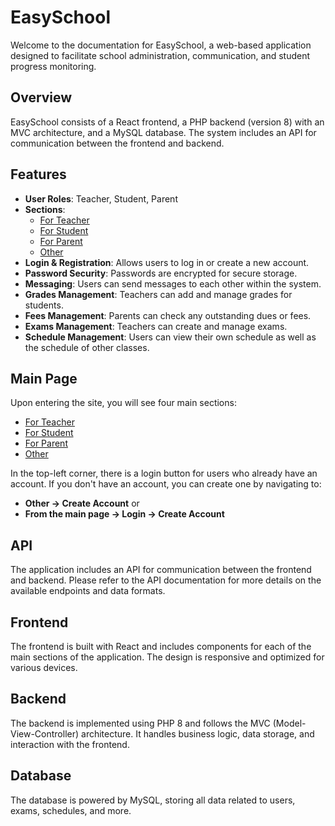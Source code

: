 # EasySchool

Welcome to the documentation for EasySchool, a web-based application designed to facilitate school administration, communication, and student progress monitoring.

## Overview

EasySchool consists of a React frontend, a PHP backend (version 8) with an MVC architecture, and a MySQL database. The system includes an API for communication between the frontend and backend.

## Features

- **User Roles**: Teacher, Student, Parent
- **Sections**:
  - [For Teacher](./teacher.md)
  - [For Student](./student.md)
  - [For Parent](./parent.md)
  - [Other](./other.md)
- **Login & Registration**: Allows users to log in or create a new account.
- **Password Security**: Passwords are encrypted for secure storage.
- **Messaging**: Users can send messages to each other within the system.
- **Grades Management**: Teachers can add and manage grades for students.
- **Fees Management**: Parents can check any outstanding dues or fees.
- **Exams Management**: Teachers can create and manage exams.
- **Schedule Management**: Users can view their own schedule as well as the schedule of other classes.

## Main Page

Upon entering the site, you will see four main sections:
- [For Teacher](./teacher.md)
- [For Student](./student.md)
- [For Parent](./parent.md)
- [Other](./other.md)

In the top-left corner, there is a login button for users who already have an account. If you don't have an account, you can create one by navigating to:
- **Other -> Create Account** or
- **From the main page -> Login -> Create Account**

## API

The application includes an API for communication between the frontend and backend. Please refer to the API documentation for more details on the available endpoints and data formats.

## Frontend

The frontend is built with React and includes components for each of the main sections of the application. The design is responsive and optimized for various devices.

## Backend

The backend is implemented using PHP 8 and follows the MVC (Model-View-Controller) architecture. It handles business logic, data storage, and interaction with the frontend.

## Database

The database is powered by MySQL, storing all data related to users, exams, schedules, and more.
